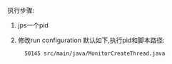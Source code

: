 执行步骤:

1. jps一个pid
2. 修改run configuration
    默认如下,执行pid和脚本路径:
    
         50145 src/main/java/MonitorCreateThread.java